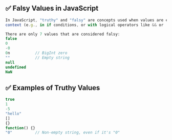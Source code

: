## ✅ Falsy Values in JavaScript
``` Javascript
In JavaScript, "truthy" and "falsy" are concepts used when values are evaluated in a Boolean 
context (e.g., in if conditions, or with logical operators like && or ||).

There are only 7 values that are considered falsy:
false
0
-0
0n           // BigInt zero
""           // Empty string
null
undefined
NaN
```
## ✅ Examples of Truthy Values
``` Javascript
true
1
-5
"hello"
[]
{}
function() {}
"0"          // Non-empty string, even if it's "0"
```
